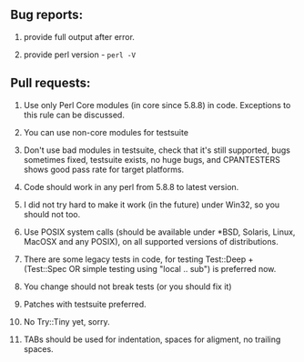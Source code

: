 ## Bug reports:

1. provide full output after error.

2. provide perl version - `perl -V`

## Pull requests:

1. Use only Perl Core modules (in core since 5.8.8) in code. Exceptions to this rule can be discussed.

2. You can use non-core modules for testsuite

3. Don't use bad modules in testsuite, check that it's still supported, bugs sometimes fixed, testsuite exists, no huge bugs, and CPANTESTERS shows good pass rate for target platforms.

4. Code should work in any perl from 5.8.8 to latest version.

5. I did not try hard to make it work (in the future) under Win32, so you should not too.

6. Use POSIX system calls (should be available under *BSD, Solaris, Linux, MacOSX and any POSIX), on all supported versions of distributions.

7. There are some legacy tests in code, for testing Test::Deep + (Test::Spec OR simple testing using "local .. sub") is preferred now.

8. You change should not break tests (or you should fix it)

9. Patches with testsuite preferred.

10. No Try::Tiny yet, sorry.

11. TABs should be used for indentation, spaces for aligment, no trailing spaces.
